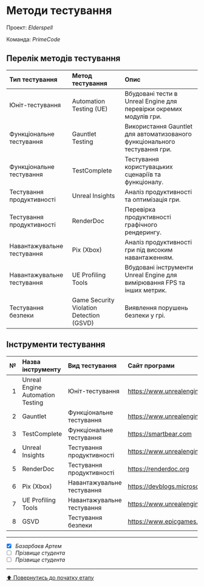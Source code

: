 # Методи тестування

Проект: *Elderspell*

Команда: *PrimeCode*

## Перелік методів тестування 

| Тип тестування             | Метод тестування                         | Опис                                                                       |
|:---------------------------|:-----------------------------------------|:---------------------------------------------------------------------------|
| Юніт-тестування            | Automation Testing (UE)                  | Вбудовані тести в Unreal Engine для перевірки окремих модулів гри.         |
| Функціональне тестування   | Gauntlet Testing                         | Використання Gauntlet для автоматизованого функціонального тестування гри. |
| Функціональне тестування   | TestComplete                             | Тестування користувацьких сценаріїв та функціоналу.                        |
| Тестування продуктивності  | Unreal Insights                          | Аналіз продуктивності та оптимізація гри.                                  |
| Тестування продуктивності  | RenderDoc                                | Перевірка продуктивності графічного рендерингу.                            |
| Навантажувальне тестування | Pix (Xbox)                               | Аналіз продуктивності гри під високим навантаженням.                       |
| Навантажувальне тестування | UE Profiling Tools                       | Вбудовані інструменти Unreal Engine для вимірювання FPS та інших метрик.   |
| Тестування безпеки         | Game Security Violation Detection (GSVD) | Виявлення порушень безпеки у грі.                                          |




## Інструменти тестування

|   № | Назва інструменту                | Вид тестування             | Сайт програми                       |
|----:|:---------------------------------|:---------------------------|:------------------------------------|
|   1 | Unreal Engine Automation Testing | Юніт-тестування            | https://www.unrealengine.com        |
|   2 | Gauntlet                         | Функціональне тестування   | https://www.unrealengine.com        |
|   3 | TestComplete                     | Функціональне тестування   | https://smartbear.com               |
|   4 | Unreal Insights                  | Тестування продуктивності  | https://www.unrealengine.com        |
|   5 | RenderDoc                        | Тестування продуктивності  | https://renderdoc.org               |
|   6 | Pix (Xbox)                       | Навантажувальне тестування | https://devblogs.microsoft.com/pix/ |
|   7 | UE Profiling Tools               | Навантажувальне тестування | https://www.unrealengine.com        |
|   8 | GSVD                             | Тестування безпеки         | https://www.epicgames.com           |




---

- [X] *Базарбаєв Артем*
- [ ] *Прізвище студента*
- [ ] *Прізвище студента*

---
[:arrow_up: Повернутись до початку етапу](/docs/2.Planning/README.md)
